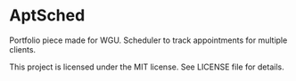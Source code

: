 # AptSched
Portfolio piece made for WGU. Scheduler to track appointments for multiple clients.

This project is licensed under the MIT license. See LICENSE file for details.
